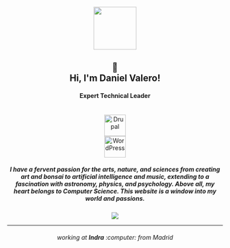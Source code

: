 <div align="center">
  <br>
  <a href="https://valerogarte.com">
    <img height="100" src="https://media.licdn.com/dms/image/C4E16AQH1WeF7fDaN9g/profile-displaybackgroundimage-shrink_350_1400/0/1653039371196?e=1704931200&v=beta&t=1FyrXgYf-XB4CvDbXg9QFLZQJQNH7N0SbK_Bx_YdRYE" />
  </a>
  <br>
  <h2>👋<br>Hi, I'm Daniel Valero!</h2>
  <h4><b>Expert Technical Leader</b></h4>
  <br>
  <div>
    <img src="https://www.drupal.org/files/Wordmark_blue_RGB.png" alt="Drupal" height="50px" />
   </div>
  <div>
    <img src="https://s.w.org/style/images/about/WordPress-logotype-standard.png" alt="WordPress" height="50px" />
   </div>
  <h5>I have a fervent <b>passion</b> for the arts, nature, and sciences from creating art and bonsai to artificial intelligence and music, extending to a fascination with astronomy, physics, and psychology. Above all, my heart belongs to <b>Computer Science</b>. This website is a window into my world and passions.</h5>
  <a href="https://valerogarte.com" style="color:#ff9e1b;" target="_blank">
    <img src="https://img.shields.io/badge/VALEROGARTE-web-ff9e1b"/>
  </a>
  <hr>
  <h6 align="center">working at <b>Indra</b> :computer: from Madrid</h6>
</div>
